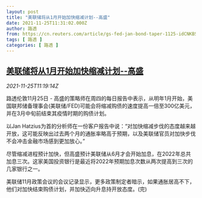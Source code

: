 ```yaml
---
layout: post
title: "美联储将从1月开始加快缩减计划--高盛"
date: 2021-11-25T11:31:02.000Z
author: 路透
from: https://cn.reuters.com/article/gs-fed-jan-bond-taper-1125-idCNKBS2IA0RQ
tags: [ 路透 ]
categories: [ 路透 ]
---
```

<!--1637839862000-->
[美联储将从1月开始加快缩减计划--高盛](https://cn.reuters.com/article/gs-fed-jan-bond-taper-1125-idCNKBS2IA0RQ)
------

<div>
<div><i>2021-11-25T11:19:14Z</i></div><p>路透伦敦11月25日 - 高盛的策略师在周四的每日报告中表示，从明年1月开始，美国联邦储备理事会(美联储/FED)可能会将缩减购债的速度提高一倍至300亿美元，并在3月中旬前结束其疫情时期的购债计划。</p><p>以Jan Hatzius为首的分析师在一份客户报告中说：“对加快缩减步伐的态度越来越开放，这可能反映出过去两个月的通胀率略高于预期，以及美联储官员对加快步伐不会冲击金融市场感到更加放心。”</p><p>尽管缩减进程预计加快，但高盛预计美联储从6月才会开始加息，在2022年总共加息三次。这家美国投资银行是最近将2022年预期加息次数从两次提高到三次的几家银行之一。</p><p>美联储11月政策会议的会议记录显示，更多政策制定者暗示，如果通胀居高不下，他们对加快结束购债计划，并加快迈向升息持开放态度。(完)</p>
</div>
